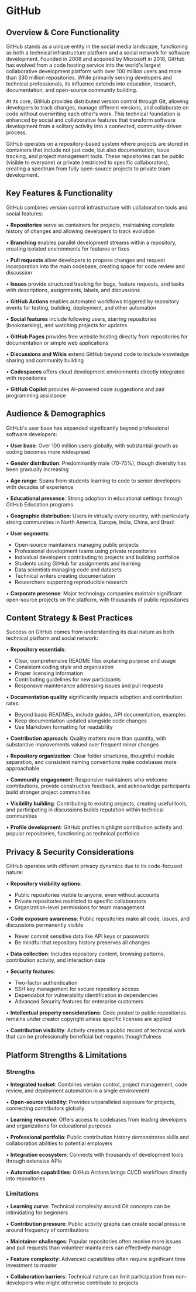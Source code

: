 # GitHub

## Overview & Core Functionality

GitHub stands as a unique entity in the social media landscape, functioning as both a technical infrastructure platform and a social network for software development. Founded in 2008 and acquired by Microsoft in 2018, GitHub has evolved from a code hosting service into the world's largest collaborative development platform with over 100 million users and more than 330 million repositories. While primarily serving developers and technical professionals, its influence extends into education, research, documentation, and open-source community building.

At its core, GitHub provides distributed version control through Git, allowing developers to track changes, manage different versions, and collaborate on code without overwriting each other's work. This technical foundation is enhanced by social and collaborative features that transform software development from a solitary activity into a connected, community-driven process.

GitHub operates on a repository-based system where projects are stored in containers that include not just code, but also documentation, issue tracking, and project management tools. These repositories can be public (visible to everyone) or private (restricted to specific collaborators), creating a spectrum from fully open-source projects to private team development.

## Key Features & Functionality

GitHub combines version control infrastructure with collaboration tools and social features:

• **Repositories** serve as containers for projects, maintaining complete history of changes and allowing developers to track evolution

• **Branching** enables parallel development streams within a repository, creating isolated environments for features or fixes

• **Pull requests** allow developers to propose changes and request incorporation into the main codebase, creating space for code review and discussion

• **Issues** provide structured tracking for bugs, feature requests, and tasks with descriptions, assignments, labels, and discussions

• **GitHub Actions** enables automated workflows triggered by repository events for testing, building, deployment, and other automation

• **Social features** include following users, starring repositories (bookmarking), and watching projects for updates

• **GitHub Pages** provides free website hosting directly from repositories for documentation or simple web applications

• **Discussions and Wikis** extend GitHub beyond code to include knowledge sharing and community building

• **Codespaces** offers cloud development environments directly integrated with repositories

• **GitHub Copilot** provides AI-powered code suggestions and pair programming assistance

## Audience & Demographics

GitHub's user base has expanded significantly beyond professional software developers:

• **User base**: Over 100 million users globally, with substantial growth as coding becomes more widespread

• **Gender distribution**: Predominantly male (70-75%), though diversity has been gradually increasing

• **Age range**: Spans from students learning to code to senior developers with decades of experience

• **Educational presence**: Strong adoption in educational settings through GitHub Education programs

• **Geographic distribution**: Users in virtually every country, with particularly strong communities in North America, Europe, India, China, and Brazil

• **User segments**:
  - Open-source maintainers managing public projects
  - Professional development teams using private repositories
  - Individual developers contributing to projects and building portfolios
  - Students using GitHub for assignments and learning
  - Data scientists managing code and datasets
  - Technical writers creating documentation
  - Researchers supporting reproducible research

• **Corporate presence**: Major technology companies maintain significant open-source projects on the platform, with thousands of public repositories

## Content Strategy & Best Practices

Success on GitHub comes from understanding its dual nature as both technical platform and social network:

• **Repository essentials**:
  - Clear, comprehensive README files explaining purpose and usage
  - Consistent coding style and organization
  - Proper licensing information
  - Contributing guidelines for new participants
  - Responsive maintenance addressing issues and pull requests

• **Documentation quality** significantly impacts adoption and contribution rates:
  - Beyond basic READMEs, include guides, API documentation, examples
  - Keep documentation updated alongside code changes
  - Use Markdown formatting for readability

• **Contribution approach**: Quality matters more than quantity, with substantive improvements valued over frequent minor changes

• **Repository organization**: Clear folder structures, thoughtful module separation, and consistent naming conventions make codebases more approachable

• **Community engagement**: Responsive maintainers who welcome contributions, provide constructive feedback, and acknowledge participants build stronger project communities

• **Visibility building**: Contributing to existing projects, creating useful tools, and participating in discussions builds reputation within technical communities

• **Profile development**: GitHub profiles highlight contribution activity and popular repositories, functioning as technical portfolios

## Privacy & Security Considerations

GitHub operates with different privacy dynamics due to its code-focused nature:

• **Repository visibility options**:
  - Public repositories visible to anyone, even without accounts
  - Private repositories restricted to specific collaborators
  - Organization-level permissions for team management

• **Code exposure awareness**: Public repositories make all code, issues, and discussions permanently visible
  - Never commit sensitive data like API keys or passwords
  - Be mindful that repository history preserves all changes

• **Data collection**: Includes repository content, browsing patterns, contribution activity, and interaction data

• **Security features**:
  - Two-factor authentication
  - SSH key management for secure repository access
  - Dependabot for vulnerability identification in dependencies
  - Advanced Security features for enterprise customers

• **Intellectual property considerations**: Code posted to public repositories remains under creator copyright unless specific licenses are applied

• **Contribution visibility**: Activity creates a public record of technical work that can be professionally beneficial but requires thoughtfulness

## Platform Strengths & Limitations

### Strengths

• **Integrated toolset**: Combines version control, project management, code review, and deployment automation in a single environment

• **Open-source visibility**: Provides unparalleled exposure for projects, connecting contributors globally

• **Learning resource**: Offers access to codebases from leading developers and organizations for educational purposes

• **Professional portfolio**: Public contribution history demonstrates skills and collaboration abilities to potential employers

• **Integration ecosystem**: Connects with thousands of development tools through extensive APIs

• **Automation capabilities**: GitHub Actions brings CI/CD workflows directly into repositories

### Limitations

• **Learning curve**: Technical complexity around Git concepts can be intimidating for beginners

• **Contribution pressure**: Public activity graphs can create social pressure around frequency of contributions

• **Maintainer challenges**: Popular repositories often receive more issues and pull requests than volunteer maintainers can effectively manage

• **Feature complexity**: Advanced capabilities often require significant time investment to master

• **Collaboration barriers**: Technical nature can limit participation from non-developers who might otherwise contribute to projects
